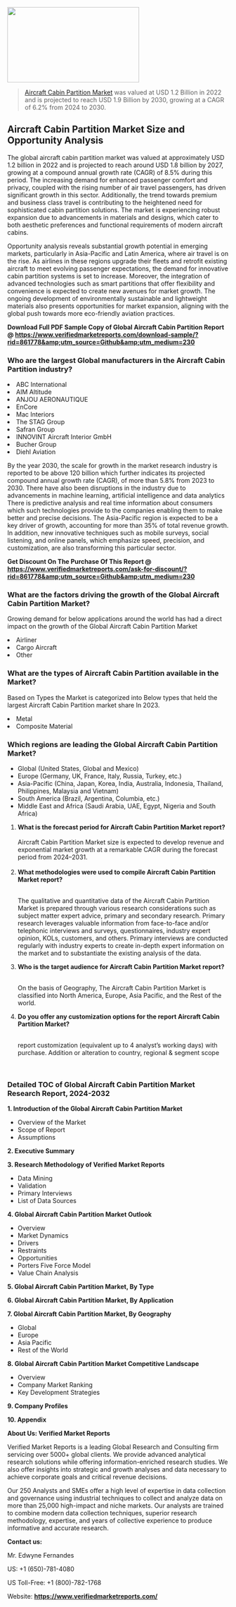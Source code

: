 <img src="https://ffe5etoiles.com/wp-content/uploads/2024/12/MST1-300x171.png" alt="" width="300" height="171" class="alignnone size-medium wp-image-20088" /><blockquote><p><p><a href="https://www.verifiedmarketreports.com/download-sample/?rid=861778&utm_source=Github&utm_medium=230" target="_blank">Aircraft Cabin Partition Market</a> was valued at USD 1.2 Billion in 2022 and is projected to reach USD 1.9 Billion by 2030, growing at a CAGR of 6.2% from 2024 to 2030.</p></blockquote><p><h2>Aircraft Cabin Partition Market Size and Opportunity Analysis</h2><p>The global aircraft cabin partition market was valued at approximately USD 1.2 billion in 2022 and is projected to reach around USD 1.8 billion by 2027, growing at a compound annual growth rate (CAGR) of 8.5% during this period. The increasing demand for enhanced passenger comfort and privacy, coupled with the rising number of air travel passengers, has driven significant growth in this sector. Additionally, the trend towards premium and business class travel is contributing to the heightened need for sophisticated cabin partition solutions. The market is experiencing robust expansion due to advancements in materials and designs, which cater to both aesthetic preferences and functional requirements of modern aircraft cabins.</p><p>Opportunity analysis reveals substantial growth potential in emerging markets, particularly in Asia-Pacific and Latin America, where air travel is on the rise. As airlines in these regions upgrade their fleets and retrofit existing aircraft to meet evolving passenger expectations, the demand for innovative cabin partition systems is set to increase. Moreover, the integration of advanced technologies such as smart partitions that offer flexibility and convenience is expected to create new avenues for market growth. The ongoing development of environmentally sustainable and lightweight materials also presents opportunities for market expansion, aligning with the global push towards more eco-friendly aviation practices.</p></p><p class=""><strong>Download Full PDF Sample Copy of Global Aircraft Cabin Partition Report @ <a href="https://www.verifiedmarketreports.com/download-sample/?rid=861778&amp;utm_source=Github&amp;utm_medium=230" target="_blank">https://www.verifiedmarketreports.com/download-sample/?rid=861778&amp;utm_source=Github&amp;utm_medium=230</a></strong></p><h3 id="" class="">Who are the largest Global manufacturers in the Aircraft Cabin Partition industry?</h3><p><li>ABC International</li><li> AIM Altitude</li><li> ANJOU AERONAUTIQUE</li><li> EnCore</li><li> Mac Interiors</li><li> The STAG Group</li><li> Safran Group</li><li> INNOVINT Aircraft Interior GmbH</li><li> Bucher Group</li><li> Diehl Aviation</li></p><div class=""><div class="" dir="" data-message-author-role="" data-message-id="" data-message-model-slug=""><div class=""><div class=""><div class=""><div class="" dir="" data-message-author-role="" data-message-id="" data-message-model-slug=""><div class=""><div class=""><p>By the year 2030, the scale for growth in the market research industry is reported to be above 120 billion which further indicates its projected compound annual growth rate (CAGR), of more than 5.8% from 2023 to 2030. There have also been disruptions in the industry due to advancements in machine learning, artificial intelligence and data analytics There is predictive analysis and real time information about consumers which such technologies provide to the companies enabling them to make better and precise decisions. The Asia-Pacific region is expected to be a key driver of growth, accounting for more than 35% of total revenue growth. In addition, new innovative techniques such as mobile surveys, social listening, and online panels, which emphasize speed, precision, and customization, are also transforming this particular sector.</p><p><strong>Get Discount On The Purchase Of This Report @&nbsp; <a href="https://www.verifiedmarketreports.com/ask-for-discount/?rid=861778&amp;utm_source=Github&amp;utm_medium=230" target="_blank">https://www.verifiedmarketreports.com/ask-for-discount/?rid=861778&amp;utm_source=Github&amp;utm_medium=230</a></strong></p></div></div></div></div></div></div></div></div><h3 id="" class="">What are the factors driving the growth of the Global Aircraft Cabin Partition Market?</h3><p id="" class="">Growing demand for below applications around the world has had a direct impact on the growth of the Global Aircraft Cabin Partition Market</p><p id="" class=""><li>Airliner</li><li> Cargo Aircraft</li><li> Other</li></p><h3 id="" class="">What are the types of Aircraft Cabin Partition available in the Market?</h3><p id="" class="">Based on Types the Market is categorized into Below types that held the largest Aircraft Cabin Partition market share In 2023.</p><p id="" class=""><li>Metal</li><li> Composite Material</li></p><h3 id="" class="">Which regions are leading the Global Aircraft Cabin Partition Market?</h3><ul><li>Global (United States, Global and Mexico)</li><li>Europe (Germany, UK, France, Italy, Russia, Turkey, etc.)</li><li>Asia-Pacific (China, Japan, Korea, India, Australia, Indonesia, Thailand, Philippines, Malaysia and Vietnam)</li><li>South America (Brazil, Argentina, Columbia, etc.)</li><li>Middle East and Africa (Saudi Arabia, UAE, Egypt, Nigeria and South Africa)</li></ul><p><ol><li><strong>What is the forecast period for Aircraft Cabin Partition Market report?<br /></strong><br /><span data-sheets-root="1" data-sheets-value="{&quot;1&quot;:2,&quot;2&quot;:&quot;XXXX size is expected to develop revenue and exponential market growth at a remarkable CAGR during the forecast period from 2024&ndash;2030.&quot;}" data-sheets-userformat="{&quot;2&quot;:12674,&quot;4&quot;:{&quot;1&quot;:2,&quot;2&quot;:16776960},&quot;10&quot;:2,&quot;11&quot;:0,&quot;15&quot;:&quot;Arial&quot;,&quot;16&quot;:12}">Aircraft Cabin Partition Market size is expected to develop revenue and exponential market growth at a remarkable CAGR during the forecast period from 2024&ndash;2031.</span><br /><br /></li><li><strong>What methodologies were used to compile Aircraft Cabin Partition Market report?<br /><br /></strong><p>The qualitative and quantitative data of the&nbsp;Aircraft Cabin Partition Market is prepared through various research considerations such as subject matter expert advice, primary and secondary research. Primary research leverages valuable information from face-to-face and/or telephonic interviews and surveys, questionnaires, industry expert opinion, KOLs, customers, and others. Primary interviews are conducted regularly with industry experts to create in-depth expert information on the market and to substantiate the existing analysis of the data.&nbsp;</p></li><li><strong>Who is the target audience for Aircraft Cabin Partition Market report?<br /><br /></strong><p>On the basis of Geography, The&nbsp;Aircraft Cabin Partition Market is classified into North America, Europe, Asia Pacific, and the Rest of the world.</p></li><li><strong>Do you offer any customization options for the report Aircraft Cabin Partition Market?<br /><br /></strong><p>report customization (equivalent up to 4 analyst&rsquo;s working days) with purchase. Addition or alteration to country, regional &amp; segment scope</p><p>&nbsp;</p></li></ol></p><h3 id="" class="">Detailed TOC of Global Aircraft Cabin Partition Market Research Report, 2024-2032</h3><p id="" class=""><strong>1. Introduction of the Global Aircraft Cabin Partition Market</strong></p><ul><li>Overview of the Market</li><li>Scope of Report</li><li>Assumptions</li></ul><p id="" class=""><strong>2. Executive Summary</strong></p><p id="" class=""><strong>3. Research Methodology of&nbsp;Verified Market Reports</strong></p><ul><li>Data Mining</li><li>Validation</li><li>Primary Interviews</li><li>List of Data Sources</li></ul><p id="" class=""><strong>4. Global Aircraft Cabin Partition Market Outlook</strong></p><ul><li>Overview</li><li>Market Dynamics</li><li>Drivers</li><li>Restraints</li><li>Opportunities</li><li>Porters Five Force Model</li><li>Value Chain Analysis</li></ul><p id="" class=""><strong>5. Global Aircraft Cabin Partition Market, By&nbsp;Type</strong></p><p id="" class=""><strong>6. Global Aircraft Cabin Partition Market, By Application</strong></p><p id="" class=""><strong>7. Global Aircraft Cabin Partition Market, By Geography</strong></p><ul><li>Global</li><li>Europe</li><li>Asia Pacific</li><li>Rest of the World</li></ul><p id="" class=""><strong>8. Global Aircraft Cabin Partition Market Competitive Landscape</strong></p><ul><li>Overview</li><li>Company Market Ranking</li><li>Key Development Strategies</li></ul><p id="" class=""><strong>9. Company Profiles</strong></p><p id="" class=""><strong>10. Appendix</strong></p><p id="" class=""><strong>About Us: Verified Market Reports</strong></p><p id="" class="">Verified Market Reports is a leading Global Research and Consulting firm servicing over 5000+ global clients. We provide advanced analytical research solutions while offering information-enriched research studies. We also offer insights into strategic and growth analyses and data necessary to achieve corporate goals and critical revenue decisions.</p><p id="" class="">Our 250 Analysts and SMEs offer a high level of expertise in data collection and governance using industrial techniques to collect and analyze data on more than 25,000 high-impact and niche markets. Our analysts are trained to combine modern data collection techniques, superior research methodology, expertise, and years of collective experience to produce informative and accurate research.</p><p id="" class=""><strong>Contact us:</strong></p><p id="" class="">Mr. Edwyne Fernandes</p><p id="" class="">US: +1 (650)-781-4080</p><p id="" class="">US Toll-Free: +1 (800)-782-1768</p><p id="" class="">Website: <a target="" data-test-app-aware-link=""><strong>https://www.verifiedmarketreports.com/</strong></a></p>
